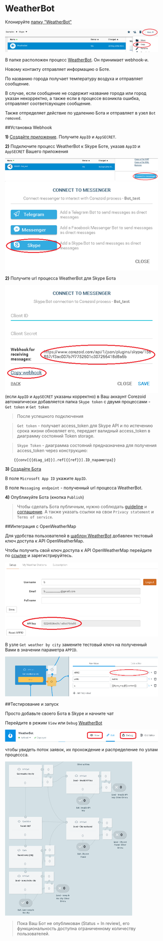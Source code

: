 # WeatherBot

Клонируйте [папку "WeatherBot"](https://admin.corezoid.com/folder/conv/94465)

![](../img/skype_copy.png)

В папке расположен процесс [WeatherBot](https://admin.corezoid.com/editor/94465/140307). Он принимает webhook-и.

Новому контакту отправляет информацию о Боте.

По названию города получает температуру воздуха и отправляет сообщение.

В случае, если сообщение не содержит название города или город указан некорректно, а также если в процессе возникла ошибка, отправляет соответсвующее сообщение.

Также отпределяет действие по удалению Бота и отправляет в узел `Bot removed`.


##Установка Webhook

**1)** [Создайте приложение](https://apps.dev.microsoft.com/#/appList). Получите `AppID` и  `AppSECRET`.

**2)** Подключите процесс WeatherBot к Skype Ботe, указав `AppID` и  `AppSECRET` Вашего приложения

![](../img/skype_connect.png)
![](../img/skype_connect_1.png)

**2)** Получите url процесса WeatherBot для Skype Бота

![](../img/skype_connect_2.png)
(если `AppID` и  `AppSECRET` указаны корректно) в Ваш аккаунт Corezoid автоматически добавляется папка `Skype token` с двумя процессами - `Get token` и `Get token`

> После успешного подключения 

> `Get token` - получает access_token для Skype API и по истечению срока жизни обновляет его, передает валидный access_token в диаграмму состояний Token storage.

> `Skype Token` - диаграмма состояний предназначена для получения access_token через конструкцию:

        {{conv[{{diag_id}}].ref[{{ref}}].ID_параметра}}


**3)** [Создайте Бота](https://dev.botframework.com/bots)

В поле `Microsoft App ID` укажите  `AppID`.

В поле `Messaging endpoint` - полученный url процесса WeatherBot.

**4)** Опубликуйте Бота (кнопка `Publish`)

> Чтобы сделать Бота публичным, нужно соблюдать [guideline](https://developer.microsoft.com/en-us/skype/bots/docs/review-guidelines) и [соглашение](https://developer.microsoft.com/en-us/skype/agreement).
А также указать ссылки на свои `Privacy statement` и `Terms of service`.


##Интеграция с OpenWeatherMap

Для удобства пользователей в [шаблон WeatherBot](https://admin.corezoid.com/editor/94465/140307) добавлен тестовый ключ доступа к API OpenWeatherMap.

Чтобы получить свой ключ доступа к API OpenWeatherMap перейдите по [ссылке](http://openweathermap.org/register) и зарегистрируйтесь.

![](../img/weather_key.png)

В узле `Get weather by city` замените тестовый ключ на полученный Вами в значении параметра `APPID`.

![](../img/skype_appid.png)


##Тестирование и запуск

Просто добавьте своего Бота в Skype и начните чат

Перейдите в режим `View` или `Debug` [WeatherBot](https://admin.corezoid.com/editor/94465/140307)

![](../img/botweather_view.png)

чтобы увидеть поток заявок, их прохождение и распределение по узлам процессса.

![](../img/skype_fin.png)


>Пока Ваш Бот не опубликован (Status = In review), его функциональность доступна ограниченному количеству пользователей.

